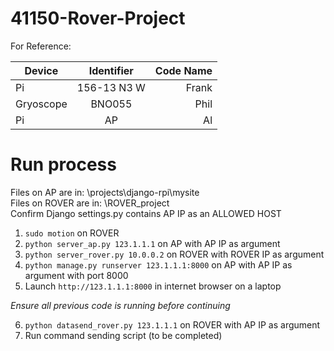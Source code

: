 # 41150-Rover-Project



For Reference:


| Device        | Identifier           | Code Name  |
| ------------- |:-------------:| -----:|
| Pi    | 156-13 N3 W | Frank |
| Gryoscope  | BNO055  |  Phil |
| Pi | AP      |    Al |



# Run process
Files on AP are in: \projects\django-rpi\mysite\
Files on ROVER are in: \ROVER_project\
Confirm Django settings.py contains AP IP as an ALLOWED HOST
1. `sudo motion` on ROVER
2. `python server_ap.py 123.1.1.1` on AP with AP IP as argument
3. `python server_rover.py 10.0.0.2` on ROVER with ROVER IP as argument
4. `python manage.py runserver 123.1.1.1:8000` on AP with AP IP as argument with port 8000
5. Launch `http://123.1.1.1:8000` in internet browser on a laptop

_Ensure all previous code is running before continuing_

6. `python datasend_rover.py 123.1.1.1` on ROVER with AP IP as argument
7. Run command sending script (to be completed)
